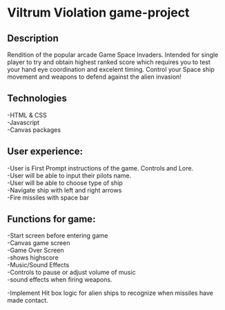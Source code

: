 # Viltrum Violation game-project 
## Description
Rendition of the popular arcade Game Space Invaders.
Intended for single player to try and obtain highest ranked score which requires you to test your hand eye coordination and excelent timing.
Control your Space ship movement and weapons to defend against the alien invasion!

## Technologies
-HTML & CSS <br>
-Javascript<br>
-Canvas packages <br>
## User experience:
-User is First Prompt instructions of the game. Controls and Lore.<br>
-User will be able to input their pilots name.<br>
-User will be able to choose type of ship<br>
-Navigate ship with left and right arrows <br>
-Fire missiles with space bar <br>

## Functions for game:
-Start screen before entering game<br>
-Canvas game screen<br>
-Game Over Screen<br>
    -shows highscore<br>
-Music/Sound Effects<br>
    -Controls to pause or adjust volume of music<br>
    -sound effects when firing weapons.<br>

-Implement Hit box logic for alien ships to recognize when missiles have made contact. <br>

